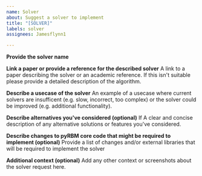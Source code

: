 ```yaml
---
name: Solver
about: Suggest a solver to implement
title: "[SOLVER]"
labels: solver
assignees: Jamesflynn1

---
```

**Provide the solver name**

**Link a paper or provide a reference for the described solver**
A link to a paper describing the solver or an academic reference. If this isn't suitable please provide a detailed description of the algorithm.

**Describe a usecase of the solver**
An example of a usecase where current solvers are insufficent (e.g. slow, incorrect, too complex)
 or the solver could be improved (e.g. additional functionality).
 
**Describe alternatives you've considered (optional)**
If A clear and concise description of any alternative solutions or features you've considered.

**Describe changes to pyRBM core code that might be required to implement (optional)**
Provide a list of changes and/or external libraries that will be required to implement the solver

**Additional context (optional)**
Add any other context or screenshots about the solver request here.
